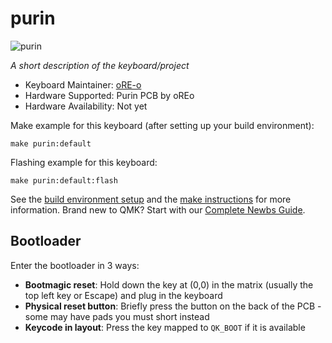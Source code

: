 # purin

![purin](https://imgur.com/a/A8S9bwr)

*A short description of the keyboard/project*

* Keyboard Maintainer: [oRE-o](https://github.com/oRE-o)
* Hardware Supported: Purin PCB by oREo
* Hardware Availability: Not yet

Make example for this keyboard (after setting up your build environment):

    make purin:default

Flashing example for this keyboard:

    make purin:default:flash

See the [build environment setup](https://docs.qmk.fm/#/getting_started_build_tools) and the [make instructions](https://docs.qmk.fm/#/getting_started_make_guide) for more information. Brand new to QMK? Start with our [Complete Newbs Guide](https://docs.qmk.fm/#/newbs).

## Bootloader

Enter the bootloader in 3 ways:

* **Bootmagic reset**: Hold down the key at (0,0) in the matrix (usually the top left key or Escape) and plug in the keyboard
* **Physical reset button**: Briefly press the button on the back of the PCB - some may have pads you must short instead
* **Keycode in layout**: Press the key mapped to `QK_BOOT` if it is available

